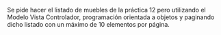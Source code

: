 Se pide hacer el listado de muebles de la práctica 12 pero utilizando el Modelo Vista Controlador, programación orientada a objetos y paginando dicho listado con un máximo de 10 elementos por página.